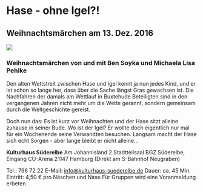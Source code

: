 # Hase - ohne Igel?!

## Weihnachtsmärchen am 13. Dez. 2016

![](resources/_wsb_485x684_Hase_Ben.jpg)

### Weihnachtsmärchen von und mit Ben Soyka und Michaela Lisa Pehlke

Den alten Wettstreit zwischen Hase und Igel kennt ja nun jedes Kind, und
er ist schon so lange her, dass über die Sache längst Gras gewachsen
ist. Die Nachfahren der damals am Wettlauf in Buxtehude Beteiligten sind
in den vergangenen Jahren nicht mehr um die Wette gerannt, sondern
gemeinsam durch die Weltgeschichte gereist.

Doch nun das: Es ist kurz vor Weihnachten und der Hase sitzt alleine
zuhause in seiner Bude. Wo ist der Igel? Er wollte doch eigentlich nur
mal für ein Wochenende seine Verwandten besuchen. Langsam macht der Hase
sich echt Sorgen - aber lange bleibt er nicht alleine...

**Kulturhaus Süderelbe** 
Am Johannisland 2 
Stadtteilsaal BGZ Süderelbe, Eingang CU-Arena 
21147 Hamburg 
(Direkt am S-Bahnhof Neugraben)

Tel.: 796 72 22 
E-Mail: <info@kulturhaus-suederelbe.de> 
Dauer: ca. 45 Min. 
Eintritt: 4,50 € pro Näschen und Nase 
Für Gruppen wird eine Voranmeldung erbeten
